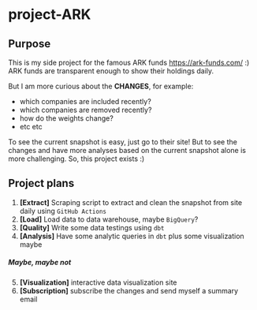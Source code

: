 # project-ARK

## Purpose
This is my side project for the famous ARK funds https://ark-funds.com/ :) ARK funds are transparent enough to show their holdings daily.

But I am more curious about the **CHANGES**, for example:

- which companies are included recently?
- which companies are removed recently?
- how do the weights change?
- etc etc

To see the current snapshot is easy, just go to their site! But to see the changes and have more analyses based on the current snapshot alone is more challenging. So, this project exists :)

## Project plans

1. **[Extract]** Scraping script to extract and clean the snapshot from site daily using `GitHub Actions`
2. **[Load]** Load data to data warehouse, maybe `BigQuery`?
3. **[Quality]** Write some data testings using `dbt`
4. **[Analysis]** Have some analytic queries in `dbt` plus some visualization maybe

##### Maybe, maybe not
5. **[Visualization]** interactive data visualization site
6. **[Subscription]** subscribe the changes and send myself a summary email


